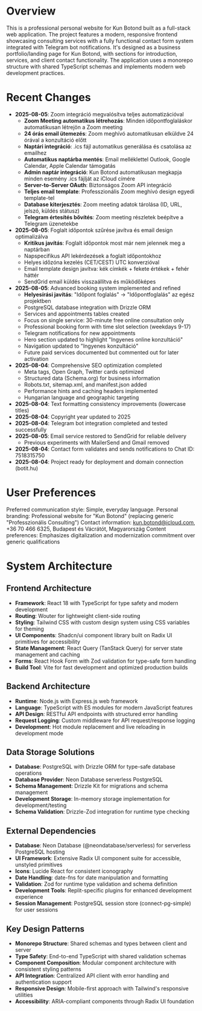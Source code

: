 # Overview

This is a professional personal website for Kun Botond built as a full-stack web application. The project features a modern, responsive frontend showcasing consulting services with a fully functional contact form system integrated with Telegram bot notifications. It's designed as a business portfolio/landing page for Kun Botond, with sections for introduction, services, and client contact functionality. The application uses a monorepo structure with shared TypeScript schemas and implements modern web development practices.

# Recent Changes
- **2025-08-05**: Zoom integráció megvalósítva teljes automatizációval
  - **Zoom Meeting automatikus létrehozás**: Minden időpontfoglaláskor automatikusan létrejön a Zoom meeting
  - **24 órás email ütemezés**: Zoom meghívó automatikusan elküldve 24 órával a konzultáció előtt
  - **Naptári integráció**: .ics fájl automatikus generálása és csatolása az emailhez
  - **Automatikus naptárba mentés**: Email melléklettel Outlook, Google Calendar, Apple Calendar támogatás
  - **Admin naptár integráció**: Kun Botond automatikusan megkapja minden esemény .ics fájlját az iCloud címére
  - **Server-to-Server OAuth**: Biztonságos Zoom API integráció
  - **Teljes email template**: Professzionális Zoom meghívó design egyedi template-tel
  - **Database kiterjesztés**: Zoom meeting adatok tárolása (ID, URL, jelszó, küldés státusz)
  - **Telegram értesítés bővítés**: Zoom meeting részletek beépítve a Telegram üzenetekbe
- **2025-08-05**: Foglalt időpontok szűrése javítva és email design optimalizálva
  - **Kritikus javítás**: Foglalt időpontok most már nem jelennek meg a naptárban
  - Napspecifikus API lekérdezések a foglalt időpontokhoz
  - Helyes időzóna kezelés (CET/CEST) UTC konverzióval
  - Email template design javítva: kék címkék + fekete értékek + fehér háttér
  - SendGrid email küldés visszaállítva és működőképes
- **2025-08-05**: Advanced booking system implemented and refined
  - **Helyesírási javítás**: "Időpont foglalás" → "Időpontfoglalás" az egész projektben
  - PostgreSQL database integration with Drizzle ORM
  - Services and appointments tables created
  - Focus on single service: 30-minute free online consultation only
  - Professional booking form with time slot selection (weekdays 9-17)
  - Telegram notifications for new appointments
  - Hero section updated to highlight "Ingyenes online konzultáció"
  - Navigation updated to "Ingyenes konzultáció"
  - Future paid services documented but commented out for later activation
- **2025-08-04**: Comprehensive SEO optimization completed
  - Meta tags, Open Graph, Twitter cards optimized
  - Structured data (Schema.org) for business information
  - Robots.txt, sitemap.xml, and manifest.json added
  - Performance hints and caching headers implemented
  - Hungarian language and geographic targeting
- **2025-08-04**: Text formatting consistency improvements (lowercase titles)
- **2025-08-04**: Copyright year updated to 2025
- **2025-08-04**: Telegram bot integration completed and tested successfully
- **2025-08-05**: Email service restored to SendGrid for reliable delivery
  - Previous experiments with MailerSend and Gmail removed
- **2025-08-04**: Contact form validates and sends notifications to Chat ID: 7518315750
- **2025-08-04**: Project ready for deployment and domain connection (botit.hu)

# User Preferences

Preferred communication style: Simple, everyday language.
Personal branding: Professional website for "Kun Botond" (replacing generic "Professzionális Consulting")
Contact information: kun.botond@icloud.com, +36 70 466 6325, Budapest és Vácrátót, Magyarország
Content preferences: Emphasizes digitalization and modernization commitment over generic qualifications

# System Architecture

## Frontend Architecture
- **Framework**: React 18 with TypeScript for type safety and modern development
- **Routing**: Wouter for lightweight client-side routing
- **Styling**: Tailwind CSS with custom design system using CSS variables for theming
- **UI Components**: Shadcn/ui component library built on Radix UI primitives for accessibility
- **State Management**: React Query (TanStack Query) for server state management and caching
- **Forms**: React Hook Form with Zod validation for type-safe form handling
- **Build Tool**: Vite for fast development and optimized production builds

## Backend Architecture
- **Runtime**: Node.js with Express.js web framework
- **Language**: TypeScript with ES modules for modern JavaScript features
- **API Design**: RESTful API endpoints with structured error handling
- **Request Logging**: Custom middleware for API request/response logging
- **Development**: Hot module replacement and live reloading in development mode

## Data Storage Solutions
- **Database**: PostgreSQL with Drizzle ORM for type-safe database operations
- **Database Provider**: Neon Database serverless PostgreSQL
- **Schema Management**: Drizzle Kit for migrations and schema management
- **Development Storage**: In-memory storage implementation for development/testing
- **Schema Validation**: Drizzle-Zod integration for runtime type checking

## External Dependencies
- **Database**: Neon Database (@neondatabase/serverless) for serverless PostgreSQL hosting
- **UI Framework**: Extensive Radix UI component suite for accessible, unstyled primitives
- **Icons**: Lucide React for consistent iconography
- **Date Handling**: date-fns for date manipulation and formatting
- **Validation**: Zod for runtime type validation and schema definition
- **Development Tools**: Replit-specific plugins for enhanced development experience
- **Session Management**: PostgreSQL session store (connect-pg-simple) for user sessions

## Key Design Patterns
- **Monorepo Structure**: Shared schemas and types between client and server
- **Type Safety**: End-to-end TypeScript with shared validation schemas
- **Component Composition**: Modular component architecture with consistent styling patterns
- **API Integration**: Centralized API client with error handling and authentication support
- **Responsive Design**: Mobile-first approach with Tailwind's responsive utilities
- **Accessibility**: ARIA-compliant components through Radix UI foundation
